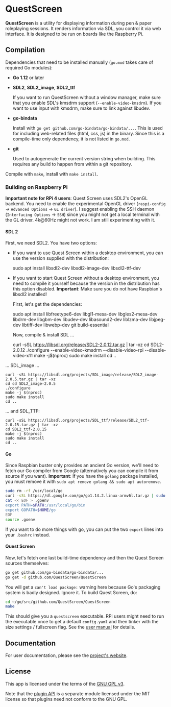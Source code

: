 # QuestScreen

**QuestScreen** is a utility for displaying information during pen & paper roleplaying sessions.
It renders information via SDL, you control it via web interface.
It is designed to be run on boards like the Raspberry Pi.

## Compilation

Dependencies that need to be installed manually (`go.mod` takes care of required Go modules):

 * **Go 1.12** or later
 * **SDL2**, **SDL2_image**, **SDL2_ttf**

   If you want to run QuestScreen without a window manager, make sure that you enable SDL's kmsdrm support (`--enable-video-kmsdrm`).
   If you want to use input with kmsdrm, make sure to link against libudev.

 * **go-bindata**

   Install with `go get github.com/go-bindata/go-bindata/...`.
   This is used for including web-related files (html, css, js) in the binary.
   Since this is a compile-time only dependency, it is not listed in `go.mod`.

 * **git**

   Used to autogenerate the current version string when building.
   This requires any build to happen from within a git repository.

Compile with `make`, install with `make install`.

### Building on Raspberry Pi

**Important note for RPi 4 users**:
Quest Screen uses SDL2's OpenGL backend.
You need to enable the experimental OpenGL driver (`raspi-config` -> `Advanced Options` -> `GL driver`).
I suggest enabling the SSH daemon (`Interfacing Options` -> `SSH`) since you might not get a local terminal with the GL driver.
4k@60Hz might not work.
I am still experimenting with it.

#### SDL 2

First, we need SDL2.
You have two options:

 * If you want to use Quest Screen within a desktop environment, you can use the version supplied with the distribution:

    sudo apt install libsdl2-dev libsdl2-image-dev libsdl2-ttf-dev

 * If you want to start Quest Screen without a desktop environment, you need to compile it yourself because the version in the distribution has this option disabled.
   **Important**: Make sure you do not have Raspbian's libsdl2 installed!

   First, let's get the dependencies:

    sudo apt install libfreetype6-dev libgl1-mesa-dev libgles2-mesa-dev libdrm-dev libgbm-dev libudev-dev libasound2-dev liblzma-dev libjpeg-dev libtiff-dev libwebp-dev git build-essential

   Now, compile & install SDL …

    curl -sSL https://libsdl.org/release/SDL2-2.0.12.tar.gz | tar -xz
    cd SDL2-2.0.12
    ./configure --enable-video-kmsdrm --disable-video-rpi --disable-video-x11
    make -j$(nproc)
    sudo make install
    cd ..

  … SDL_image …

    curl -sSL https://libsdl.org/projects/SDL_image/release/SDL2_image-2.0.5.tar.gz | tar -xz
    cd cd SDL2_image-2.0.5
    ./configure
    make -j $(nproc)
    sudo make install
    cd ..

  … and SDL_TTF:

    curl -sSL https://libsdl.org/projects/SDL_ttf/release/SDL2_ttf-2.0.15.tar.gz | tar -xz
    cd SDL2_ttf-2.0.15
    make -j $(nproc)
    sudo make install
    cd ..

#### Go

Since Raspbian buster only provides an ancient Go version, we'll need to fetch our Go compiler from Google (alternatively you can compile it from source if you want).
**Important**: If you have the `golang` package installed, you must remove it with `sudo apt remove golang && sudo apt autoremove`.

```bash
sudo rm -rf /usr/local/go
curl -sSL https://dl.google.com/go/go1.14.2.linux-armv6l.tar.gz | sudo tar -xz -C /usr/local
cat << EOF > .goenv
export PATH=$PATH:/usr/local/go/bin
export GOPATH=$HOME/go
EOF
source .goenv
```

If you want to do more things with go, you can put the two `export` lines into your `.bashrc` instead.

#### Quest Screen

Now, let's fetch one last build-time dependency and then the Quest Screen sources themselves:

```bash
go get github.com/go-bindata/go-bindata/...
go get -d github.com/QuestScreen/QuestScreen
```

You will get a `can't load package:` warning here because Go's packaging system is badly designed.
Ignore it.
To build Quest Screen, do:

```bash
cd ~/go/src/github.com/QuestScreen/QuestScreen
make
```

This should give you a `questscreen` executable.
RPi users might need to run the executable once to get a default `config.yaml` and then tinker with the size settings / fullscreen flag.
See the [user manual](https://questscreen.flyx.org/usermanual/) for details.

## Documentation

For user documentation, please see the [project's website](https://questscreen.flyx.org/).

## License

This app is licensed under the terms of the [GNU GPL v3](/license-gpl.txt).

Note that the [plugin API](https://github.com/QuestScreen/api) is a separate module licensed under the MIT license so that plugins need not conform to the GNU GPL.